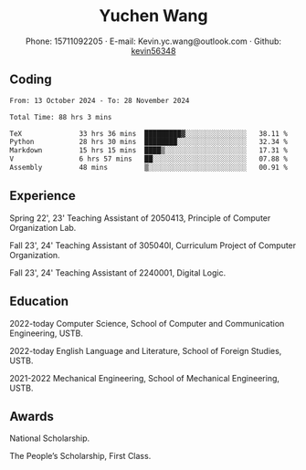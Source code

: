  <center>
     <h1>Yuchen Wang</h1>
     <div>
         <span>
             Phone:
             15711092205
         </span>
         ·
         <span>
             E-mail:
             Kevin.yc.wang@outlook.com
         </span>
         ·
         <span>
             Github:
             <a href="https://github.com/kevin56348">kevin56348</a>
         </span>
     </div>
 </center>

## Coding

<!-- ![Top Langs](https://github-readme-stats.vercel.app/api/top-langs/?username=kevin56348) -->

<!--START_SECTION:waka-->

```txt
From: 13 October 2024 - To: 28 November 2024

Total Time: 88 hrs 3 mins

TeX              33 hrs 36 mins  █████████▓░░░░░░░░░░░░░░░   38.11 %
Python           28 hrs 30 mins  ████████░░░░░░░░░░░░░░░░░   32.34 %
Markdown         15 hrs 15 mins  ████▒░░░░░░░░░░░░░░░░░░░░   17.31 %
V                6 hrs 57 mins   ██░░░░░░░░░░░░░░░░░░░░░░░   07.88 %
Assembly         48 mins         ▒░░░░░░░░░░░░░░░░░░░░░░░░   00.91 %
```

<!--END_SECTION:waka-->

## Experience 

Spring 22', 23' Teaching Assistant of 2050413, Principle of Computer Organization Lab.

Fall 23', 24' Teaching Assistant of 305040I, Curriculum Project of Computer Organization.

Fall 23', 24' Teaching Assistant of 2240001, Digital Logic.

## Education

2022-today Computer Science, School of Computer and Communication Engineering, USTB.

2022-today English Language and Literature, School of Foreign Studies, USTB.

2021-2022 Mechanical Engineering, School of Mechanical Engineering, USTB.

## Awards

National Scholarship.

The People’s Scholarship, First Class.

